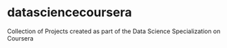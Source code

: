 # datasciencecoursera
Collection of Projects created as part of the Data Science Specialization on Coursera
